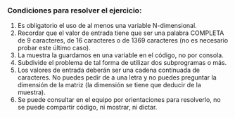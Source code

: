 ### Condiciones para resolver el ejercicio:

1. Es obligatorio el uso de al menos una variable N-dimensional.
2. Recordar que el valor de entrada tiene que ser una palabra COMPLETA de 9 caracteres, de 16 caracteres o de 1369 caracteres (no es necesario probar este último caso).
3. La muestra la guardamos en una variable en el código, no por consola.
4. Subdivide el problema de tal forma de utilizar dos subprogramas o más.
5. Los valores de entrada deberán ser una cadena continuada de caracteres. No puedes pedir de a una letra y no puedes preguntar la dimensión de la matriz (la dimensión se tiene que deducir de la muestra).
6. Se puede consultar en el equipo por orientaciones para resolverlo, no se puede compartir código, ni mostrar, ni dictar.
